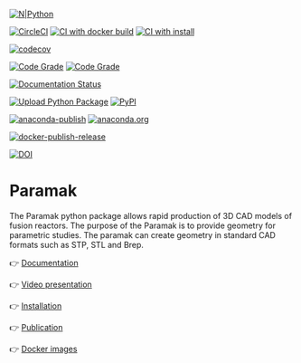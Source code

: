 
[![N|Python](https://www.python.org/static/community_logos/python-powered-w-100x40.png)](https://www.python.org)

[![CircleCI](https://circleci.com/gh/fusion-energy/paramak/tree/main.svg?style=svg)](https://circleci.com/gh/fusion-energy/paramak/tree/main)
[![CI with docker build](https://github.com/fusion-energy/paramak/actions/workflows/ci_with_docker_build.yml/badge.svg?branch=main)](https://github.com/fusion-energy/paramak/actions/workflows/ci_with_docker_build.yml)
[![CI with install](https://github.com/fusion-energy/paramak/actions/workflows/ci_with_install.yml/badge.svg?branch=main)](https://github.com/fusion-energy/paramak/actions/workflows/ci_with_install.yml)

[![codecov](https://codecov.io/gh/fusion-energy/paramak/branch/main/graph/badge.svg)](https://codecov.io/gh/fusion-energy/paramak)

[![Code Grade](https://api.codiga.io/project/25342/score/svg)](https://app.codiga.io/public/project/25342/paramak/dashboard)
[![Code Grade](https://api.codiga.io/project/25342/status/svg)](https://app.codiga.io/public/project/25342/paramak/dashboard)


[![Documentation Status](https://readthedocs.org/projects/paramak/badge/?version=main)](https://paramak.readthedocs.io/en/main/?badge=main)


[![Upload Python Package](https://github.com/fusion-energy/paramak/actions/workflows/python-publish.yml/badge.svg)](https://github.com/fusion-energy/paramak/actions/workflows/python-publish.yml)
[![PyPI](https://img.shields.io/pypi/v/paramak?color=brightgreen&label=pypi&logo=grebrightgreenen&logoColor=green)](https://pypi.org/project/paramak/)

[![anaconda-publish](https://github.com/fusion-energy/paramak/actions/workflows/anaconda-publish.yml/badge.svg)](https://github.com/fusion-energy/paramak/actions/workflows/anaconda-publish.yml)
[![anaconda.org](https://anaconda.org/fusion-energy/paramak/badges/version.svg)](https://anaconda.org/fusion-energy/paramak)


[![docker-publish-release](https://github.com/fusion-energy/paramak/actions/workflows/docker_publish.yml/badge.svg)](https://github.com/fusion-energy/paramak/actions/workflows/docker_publish.yml)

[![DOI](https://zenodo.org/badge/269635577.svg)](https://zenodo.org/badge/latestdoi/269635577)

# Paramak

The Paramak python package allows rapid production of 3D CAD models of fusion
reactors. The purpose of the Paramak is to provide geometry for parametric
studies. The paramak can create geometry in standard CAD formats such as STP,
STL and Brep.

:point_right: [Documentation](https://paramak.readthedocs.io)

:point_right: [Video presentation](https://www.youtube.com/embed/fXboew3U7rw)

:point_right: [Installation](https://paramak.readthedocs.io/en/main/#system-installation)

:point_right: [Publication](https://f1000research.com/articles/10-27)

:point_right: [Docker images](https://github.com/fusion-energy/paramak/pkgs/container/paramak)
